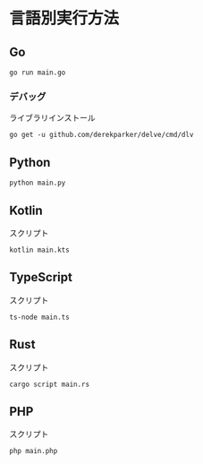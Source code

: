 # 言語別実行方法

## Go
```
go run main.go
```

### デバッグ

ライブラリインストール
```
go get -u github.com/derekparker/delve/cmd/dlv
```

## Python
```
python main.py
```

## Kotlin
スクリプト
```
kotlin main.kts
```

## TypeScript
スクリプト
```
ts-node main.ts
```

## Rust
スクリプト
```
cargo script main.rs
```

## PHP
スクリプト
```
php main.php
```